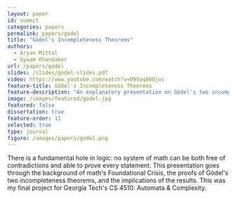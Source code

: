 ```yaml
---
layout: paper
id: summit
categories: papers
permalink: papers/godel
title: "Gödel's Incompleteness Theorems"
authors:
  - Aryan Mittal
  - Syaam Khandaker
url: /papers/godel
slides: /slides/godel-slides.pdf
video: https://www.youtube.com/watch?v=D99aq86Ojvc
feature-title: Gödel's Incompleteness Theorems
feature-description: "An explanatory presentation on Gödel's two incompleteness theorems."
image: /images/featured/godel.jpg
featured: false
dissertation: true
feature-order: 11
selected: true
type: journal
figure: /images/papers/godel.png
---
```


There is a fundamental hole in logic: no system of math can be both free of contradictions and able to prove every statement. This presentation goes through the background of math's Foundational Crisis, the proofs of Gödel's two incompleteness theorems, and the implications of the results. This was my final project for Georgia Tech's CS 4510: Automata & Complexity.
